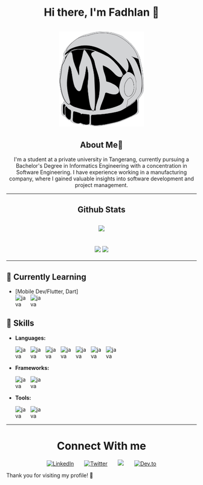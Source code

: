 <h1 align="center">
  Hi there, I'm Fadhlan 👋 
  <br>
  <br>
  <a href="https://portofolio-gamma-nine-47.vercel.app/"> 
    <img src="https://github.com/skrulleps/skrulleps/blob/main/LogoWeb.png" height="250" alt="LogoWeb" />
  </a>
</h1>

<div>
  <h2 align="center">
    About Me🚀
  </h2>
  <p align="center"> I'm a student at a private university in Tangerang, currently pursuing a Bachelor's Degree in Informatics Engineering with a concentration in Software Engineering. I have experience working in a manufacturing company, where I gained valuable       insights into software development and project management. 
  </p>
</div><hr>

<h2 align="center">
  Github Stats
  <br>
  <br>
  <img src="https://github-readme-stats.vercel.app/api?username=skrulleps&show_icons=true&theme=radical">  
</h2>
<h2 align="center">
  
  <img src="https://github-profile-summary-cards.vercel.app/api/cards/repos-per-language?username=skrulleps&theme=nord_dark" />
  <img src="https://github-profile-summary-cards.vercel.app/api/cards/most-commit-language?username=skrulleps&theme=nord_dark" />
</h2>
<hr>

## 🌱 Currently Learning
- [Mobile Dev/Flutter, Dart]<br/>
  <img align="left" alt="java" width="30px" style="padding-right:10px;" src="https://cdn.jsdelivr.net/gh/devicons/devicon@latest/icons/flutter/flutter-original.svg" />
  <img align="left" alt="java" width="30px" style="padding-right:10px;" src="https://cdn.jsdelivr.net/gh/devicons/devicon@latest/icons/dart/dart-original.svg" /><br/><br/>


## 💼 Skills
- **Languages:**

  <img align="left" alt="java" width="30px" style="padding-right:10px;" src="https://cdn.jsdelivr.net/gh/devicons/devicon@latest/icons/javascript/javascript-plain.svg" />
  <img align="left" alt="java" width="30px" style="padding-right:10px;" src="https://cdn.jsdelivr.net/gh/devicons/devicon@latest/icons/java/java-plain.svg" />
  <img align="left" alt="java" width="30px" style="padding-right:10px;" src="https://cdn.jsdelivr.net/gh/devicons/devicon@latest/icons/mysql/mysql-original.svg" />
  <img align="left" alt="java" width="30px" style="padding-right:10px;" src="https://cdn.jsdelivr.net/gh/devicons/devicon@latest/icons/php/php-original.svg" />
  <img align="left" alt="java" width="30px" style="padding-right:10px;" src="https://cdn.jsdelivr.net/gh/devicons/devicon@latest/icons/visualbasic/visualbasic-original.svg" />
  <img align="left" alt="java" width="30px" style="padding-right:10px;" src="https://cdn.jsdelivr.net/gh/devicons/devicon@latest/icons/bootstrap/bootstrap-original.svg" />
  <img align="left" alt="java" width="30px" style="padding-right:10px;" src="https://cdn.jsdelivr.net/gh/devicons/devicon@latest/icons/tailwindcss/tailwindcss-original.svg" /><br/><br/>


- **Frameworks:**<br/>
  
   <img align="left" alt="java" width="30px" style="padding-right:10px;" src="https://cdn.jsdelivr.net/gh/devicons/devicon@latest/icons/laravel/laravel-original.svg" />
   <img align="left" alt="java" width="30px" style="padding-right:10px;" src="https://cdn.jsdelivr.net/gh/devicons/devicon@latest/icons/laravel/laravel-original.svg" /><br/><br/>
  
- **Tools:**<br/>

  <img align="left" alt="java" width="30px" style="padding-right:10px;" src="https://cdn.jsdelivr.net/gh/devicons/devicon@latest/icons/vscode/vscode-original.svg" />
  <img align="left" alt="java" width="30px" style="padding-right:10px;" src="https://cdn.jsdelivr.net/gh/devicons/devicon@latest/icons/visualstudio/visualstudio-original.svg" /><br/><br/>


---

<div>
  <h1 align="center">
    Connect With me
  </h1>
  <p align="center">
    <a href="https://www.linkedin.com/in/mochamed-fadhlan-tuhairi-3543731b0/"><img width="32px" alt="LinkedIn" title="LinkedIn" src="https://i.imgur.com/yRpa1dQ.png"/></a>
    &#8287;&#8287;&#8287;&#8287;&#8287;
    <a href="https://www.instagram.com/fadhlant_07/"><img width="32px" alt="Twitter" title="Twitter" src="https://cdn.simpleicons.org/instagram"/></a>
    &#8287;&#8287;&#8287;&#8287;&#8287;
    <a href="https://discord.gg/vt2r4DRN" alt="Discord" title="Dev Pro Tips Discord Server"><img width="32px" src="https://i.imgur.com/OViZO8J.png"/></a>
    &#8287;&#8287;&#8287;&#8287;&#8287;
    <a href="https://portofolio-gamma-nine-47.vercel.app/"><img width="32px" alt="Dev.to" title="DenverCoder1 Dev.to" src="https://i.imgur.com/mVm29vK.png"></a>
<!--     &#8287;&#8287;&#8287;&#8287;&#8287;
    <a href="https://ko-fi.com/jlawrence"><img width="32px" alt="Ko-fi" title="Buy me a coffee" src="https://i.imgur.com/PpLeD3K.png"/></a> -->
  <!--   &#8287;&#8287;&#8287;&#8287;&#8287;
    <a href="http://eyl327.mywebcommunity.org/promos/"><img width="32px" alt="Free Stuff" title="Free gifts for you" src="https://i.imgur.com/0uVwkoZ.png"/></a> -->
  </p>
  
</div>
Thank you for visiting my profile! 🚀

